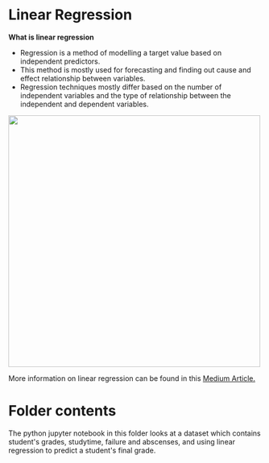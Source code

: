 # Linear Regression

**What is linear regression**

* Regression is a method of modelling a target value based on independent predictors. 
* This method is mostly used for forecasting and finding out cause and effect relationship between variables.
* Regression techniques mostly differ based on the number of independent variables and the type of relationship between the independent and dependent variables.

<img src = https://mlfromscratch.com/content/images/2020/01/linearRegression2-3.png width = 500>

More information on linear regression can be found in this [Medium Article.](https://towardsdatascience.com/introduction-to-machine-learning-algorithms-linear-regression-14c4e325882a)

# Folder contents

The python jupyter notebook in this folder looks at a dataset which contains student's grades, studytime, failure and abscenses, and using linear regression to predict a student's final grade.